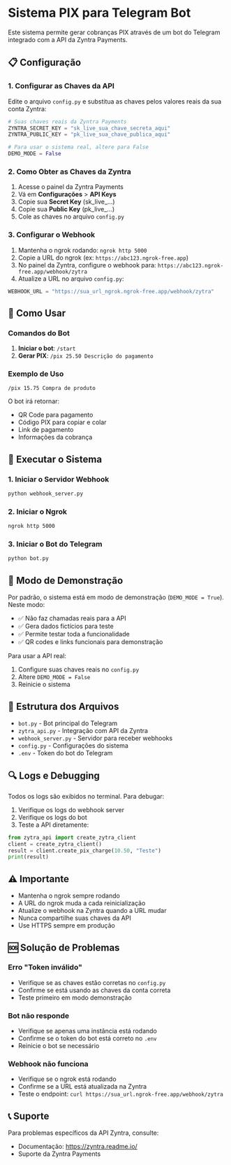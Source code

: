 # Sistema PIX para Telegram Bot

Este sistema permite gerar cobranças PIX através de um bot do Telegram integrado com a API da Zyntra Payments.

## 📋 Configuração

### 1. Configurar as Chaves da API

Edite o arquivo `config.py` e substitua as chaves pelos valores reais da sua conta Zyntra:

```python
# Suas chaves reais da Zyntra Payments
ZYNTRA_SECRET_KEY = "sk_live_sua_chave_secreta_aqui"
ZYNTRA_PUBLIC_KEY = "pk_live_sua_chave_publica_aqui"

# Para usar o sistema real, altere para False
DEMO_MODE = False
```

### 2. Como Obter as Chaves da Zyntra

1. Acesse o painel da Zyntra Payments
2. Vá em **Configurações** > **API Keys**
3. Copie sua **Secret Key** (sk_live_...)
4. Copie sua **Public Key** (pk_live_...)
5. Cole as chaves no arquivo `config.py`

### 3. Configurar o Webhook

1. Mantenha o ngrok rodando: `ngrok http 5000`
2. Copie a URL do ngrok (ex: `https://abc123.ngrok-free.app`)
3. No painel da Zyntra, configure o webhook para: `https://abc123.ngrok-free.app/webhook/zytra`
4. Atualize a URL no arquivo `config.py`:

```python
WEBHOOK_URL = "https://sua_url_ngrok.ngrok-free.app/webhook/zytra"
```

## 🚀 Como Usar

### Comandos do Bot

1. **Iniciar o bot**: `/start`
2. **Gerar PIX**: `/pix 25.50 Descrição do pagamento`

### Exemplo de Uso

```
/pix 15.75 Compra de produto
```

O bot irá retornar:
- QR Code para pagamento
- Código PIX para copiar e colar
- Link de pagamento
- Informações da cobrança

## 🔧 Executar o Sistema

### 1. Iniciar o Servidor Webhook

```bash
python webhook_server.py
```

### 2. Iniciar o Ngrok

```bash
ngrok http 5000
```

### 3. Iniciar o Bot do Telegram

```bash
python bot.py
```

## 🧪 Modo de Demonstração

Por padrão, o sistema está em modo de demonstração (`DEMO_MODE = True`). Neste modo:

- ✅ Não faz chamadas reais para a API
- ✅ Gera dados fictícios para teste
- ✅ Permite testar toda a funcionalidade
- ✅ QR codes e links funcionais para demonstração

Para usar a API real:
1. Configure suas chaves reais no `config.py`
2. Altere `DEMO_MODE = False`
3. Reinicie o sistema

## 📁 Estrutura dos Arquivos

- `bot.py` - Bot principal do Telegram
- `zytra_api.py` - Integração com API da Zyntra
- `webhook_server.py` - Servidor para receber webhooks
- `config.py` - Configurações do sistema
- `.env` - Token do bot do Telegram

## 🔍 Logs e Debugging

Todos os logs são exibidos no terminal. Para debugar:

1. Verifique os logs do webhook server
2. Verifique os logs do bot
3. Teste a API diretamente:

```python
from zytra_api import create_zytra_client
client = create_zytra_client()
result = client.create_pix_charge(10.50, "Teste")
print(result)
```

## ⚠️ Importante

- Mantenha o ngrok sempre rodando
- A URL do ngrok muda a cada reinicialização
- Atualize o webhook na Zyntra quando a URL mudar
- Nunca compartilhe suas chaves da API
- Use HTTPS sempre em produção

## 🆘 Solução de Problemas

### Erro "Token inválido"
- Verifique se as chaves estão corretas no `config.py`
- Confirme se está usando as chaves da conta correta
- Teste primeiro em modo demonstração

### Bot não responde
- Verifique se apenas uma instância está rodando
- Confirme se o token do bot está correto no `.env`
- Reinicie o bot se necessário

### Webhook não funciona
- Verifique se o ngrok está rodando
- Confirme se a URL está atualizada na Zyntra
- Teste o endpoint: `curl https://sua_url.ngrok-free.app/webhook/zytra`

## 📞 Suporte

Para problemas específicos da API Zyntra, consulte:
- Documentação: https://zyntra.readme.io/
- Suporte da Zyntra Payments